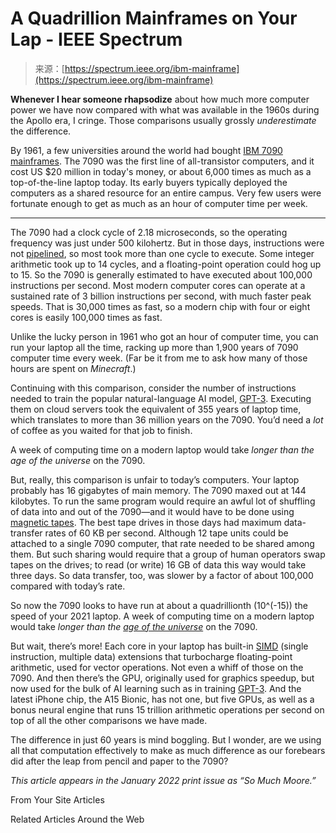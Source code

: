 <!--yml
category: 未分类
date: 2024-05-27 14:57:35
-->

# A Quadrillion Mainframes on Your Lap - IEEE Spectrum

> 来源：[https://spectrum.ieee.org/ibm-mainframe](https://spectrum.ieee.org/ibm-mainframe)

**Whenever I hear someone rhapsodize** about how much more computer power we have now compared with what was available in the 1960s during the Apollo era, I cringe. Those comparisons usually grossly *underestimate* the difference.

By 1961, a few universities around the world had bought [IBM 7090 mainframes](https://www.ibm.com/ibm/history/exhibits/mainframe/mainframe_PP7090.html). The 7090 was the first line of all-transistor computers, and it cost US $20 million in today's money, or about 6,000 times as much as a top-of-the-line laptop today. Its early buyers typically deployed the computers as a shared resource for an entire campus. Very few users were fortunate enough to get as much as an hour of computer time per week.

* * *

The 7090 had a clock cycle of 2.18 microseconds, so the operating frequency was just under 500 kilohertz. But in those days, instructions were not [pipelined](https://cs.stanford.edu/people/eroberts/courses/soco/projects/risc/pipelining/index.html), so most took more than one cycle to execute. Some integer arithmetic took up to 14 cycles, and a floating-point operation could hog up to 15\. So the 7090 is generally estimated to have executed about 100,000 instructions per second. Most modern computer cores can operate at a sustained rate of 3 billion instructions per second, with much faster peak speeds. That is 30,000 times as fast, so a modern chip with four or eight cores is easily 100,000 times as fast.

Unlike the lucky person in 1961 who got an hour of computer time, you can run your laptop all the time, racking up more than 1,900 years of 7090 computer time every week. (Far be it from me to ask how many of those hours are spent on *Minecraft*.)

Continuing with this comparison, consider the number of instructions needed to train the popular natural-language AI model, [GPT-3](https://spectrum.ieee.org/open-ais-powerful-text-generating-tool-is-ready-for-business). Executing them on cloud servers took the equivalent of 355 years of laptop time, which translates to more than 36 million years on the 7090\. You’d need a *lot* of coffee as you waited for that job to finish.

A week of computing time on a modern laptop would take *longer than the age of the universe* on the 7090.

But, really, this comparison is unfair to today’s computers. Your laptop probably has 16 gigabytes of main memory. The 7090 maxed out at 144 kilobytes. To run the same program would require an awful lot of shuffling of data into and out of the 7090—and it would have to be done using [magnetic tapes](https://spectrum.ieee.org/tape-is-back-and-better-than-ever). The best tape drives in those days had maximum data-transfer rates of 60 KB per second. Although 12 tape units could be attached to a single 7090 computer, that rate needed to be shared among them. But such sharing would require that a group of human operators swap tapes on the drives; to read (or write) 16 GB of data this way would take three days. So data transfer, too, was slower by a factor of about 100,000 compared with today’s rate.

So now the 7090 looks to have run at about a quadrillionth (10^(-15)) the speed of your 2021 laptop. A week of computing time on a modern laptop would take *longer than the [age of the universe](https://www.space.com/universe-age-14-billion-years-old)* on the 7090.

But wait, there’s more! Each core in your laptop has built-in [SIMD](https://www.sciencedirect.com/topics/computer-science/single-instruction-multiple-data) (single instruction, multiple data) extensions that turbocharge floating-point arithmetic, used for vector operations. Not even a whiff of those on the 7090\. And then there’s the GPU, originally used for graphics speedup, but now used for the bulk of AI learning such as in training [GPT-3](https://spectrum.ieee.org/tag/gpt-3). And the latest iPhone chip, the A15 Bionic, has not one, but five GPUs, as well as a bonus neural engine that runs 15 trillion arithmetic operations per second on top of all the other comparisons we have made.

The difference in just 60 years is mind boggling. But I wonder, are we using all that computation effectively to make as much difference as our forebears did after the leap from pencil and paper to the 7090?

*This article appears in the January 2022 print issue as “So Much Moore.”*

From Your Site Articles

Related Articles Around the Web